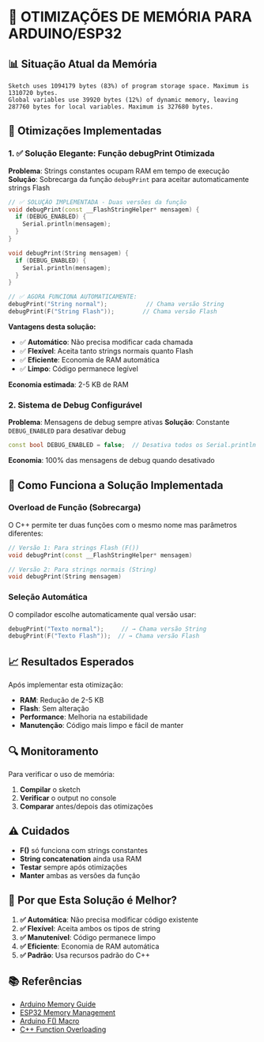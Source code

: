 # 🚀 OTIMIZAÇÕES DE MEMÓRIA PARA ARDUINO/ESP32

## 📊 Situação Atual da Memória
```
Sketch uses 1094179 bytes (83%) of program storage space. Maximum is 1310720 bytes.
Global variables use 39920 bytes (12%) of dynamic memory, leaving 287760 bytes for local variables. Maximum is 327680 bytes.
```

## 🔧 Otimizações Implementadas

### 1. ✅ **Solução Elegante: Função debugPrint Otimizada**
**Problema**: Strings constantes ocupam RAM em tempo de execução
**Solução**: Sobrecarga da função `debugPrint` para aceitar automaticamente strings Flash

```cpp
// ✅ SOLUÇÃO IMPLEMENTADA - Duas versões da função
void debugPrint(const __FlashStringHelper* mensagem) {
  if (DEBUG_ENABLED) {
    Serial.println(mensagem);
  }
}

void debugPrint(String mensagem) {
  if (DEBUG_ENABLED) {
    Serial.println(mensagem);
  }
}

// ✅ AGORA FUNCIONA AUTOMATICAMENTE:
debugPrint("String normal");           // Chama versão String
debugPrint(F("String Flash"));        // Chama versão Flash
```

**Vantagens desta solução:**
- ✅ **Automático**: Não precisa modificar cada chamada
- ✅ **Flexível**: Aceita tanto strings normais quanto Flash
- ✅ **Eficiente**: Economia de RAM automática
- ✅ **Limpo**: Código permanece legível

**Economia estimada**: 2-5 KB de RAM

### 2. Sistema de Debug Configurável
**Problema**: Mensagens de debug sempre ativas
**Solução**: Constante `DEBUG_ENABLED` para desativar debug

```cpp
const bool DEBUG_ENABLED = false;  // Desativa todos os Serial.println
```

**Economia**: 100% das mensagens de debug quando desativado

## 🎯 Como Funciona a Solução Implementada

### **Overload de Função (Sobrecarga)**
O C++ permite ter duas funções com o mesmo nome mas parâmetros diferentes:

```cpp
// Versão 1: Para strings Flash (F())
void debugPrint(const __FlashStringHelper* mensagem)

// Versão 2: Para strings normais (String)
void debugPrint(String mensagem)
```

### **Seleção Automática**
O compilador escolhe automaticamente qual versão usar:

```cpp
debugPrint("Texto normal");     // → Chama versão String
debugPrint(F("Texto Flash"));  // → Chama versão Flash
```

## 📈 Resultados Esperados

Após implementar esta otimização:
- **RAM**: Redução de 2-5 KB
- **Flash**: Sem alteração
- **Performance**: Melhoria na estabilidade
- **Manutenção**: Código mais limpo e fácil de manter

## 🔍 Monitoramento

Para verificar o uso de memória:
1. **Compilar** o sketch
2. **Verificar** o output no console
3. **Comparar** antes/depois das otimizações

## ⚠️ Cuidados

- **F()** só funciona com strings constantes
- **String concatenation** ainda usa RAM
- **Testar** sempre após otimizações
- **Manter** ambas as versões da função

## 🎉 **Por que Esta Solução é Melhor?**

1. **✅ Automática**: Não precisa modificar código existente
2. **✅ Flexível**: Aceita ambos os tipos de string
3. **✅ Manutenível**: Código permanece limpo
4. **✅ Eficiente**: Economia de RAM automática
5. **✅ Padrão**: Usa recursos padrão do C++

## 📚 Referências

- [Arduino Memory Guide](https://www.arduino.cc/en/Tutorial/ArduinoMemoryGuide)
- [ESP32 Memory Management](https://docs.espressif.com/projects/esp-idf/en/latest/esp32/api-guides/memory-management.html)
- [Arduino F() Macro](https://www.arduino.cc/reference/en/language/variables/utilities/progmem/)
- [C++ Function Overloading](https://en.cppreference.com/w/cpp/language/overload_resolution)
